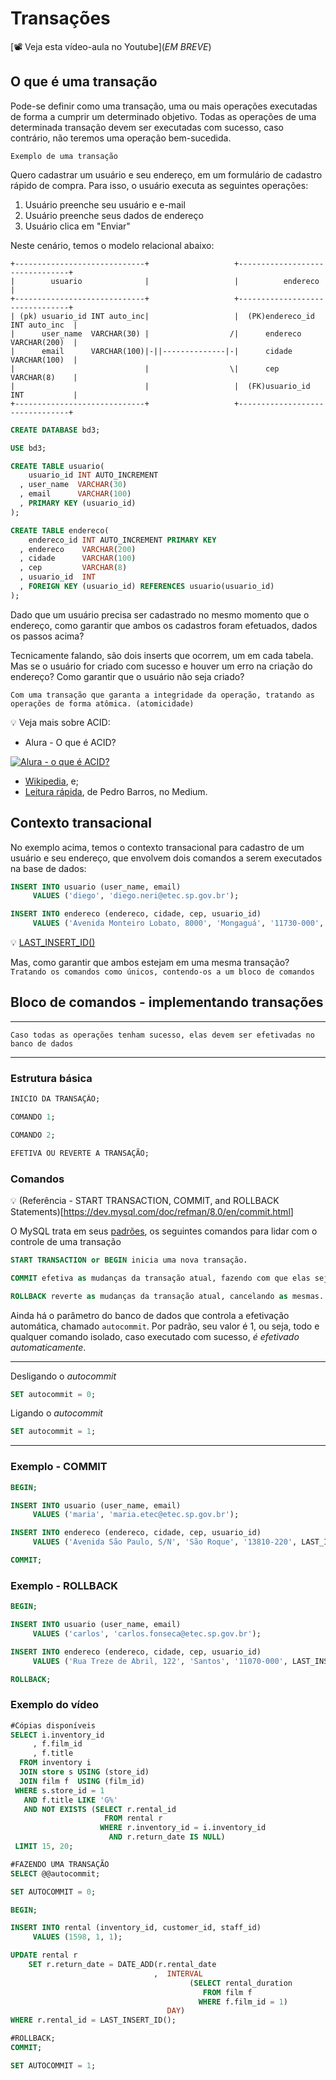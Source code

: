 # Transações

[📽 Veja esta vídeo-aula no Youtube](_EM BREVE_)

## O que é uma transação

Pode-se definir como uma transação, uma ou mais operações executadas de forma a cumprir um determinado objetivo.
Todas as operações de uma determinada transação devem ser executadas com sucesso, caso contrário, não teremos uma operação bem-sucedida.

`Exemplo de uma transação`

Quero cadastrar um usuário e seu endereço, em um formulário de cadastro rápido de compra. Para isso, o usuário executa as seguintes operações:

1. Usuário preenche seu usuário e e-mail
2. Usuário preenche seus dados de endereço
3. Usuário clica em "Enviar"

Neste cenário, temos o modelo relacional abaixo:

```text
+-----------------------------+                   +--------------------------------+
|        usuario              |                   |          endereco              |
+-----------------------------+                   +--------------------------------+
| (pk) usuario_id INT auto_inc|                   |  (PK)endereco_id INT auto_inc  |
|      user_name  VARCHAR(30) |                  /|      endereco    VARCHAR(200)  |
|      email      VARCHAR(100)|-||--------------|-|      cidade      VARCHAR(100)  |
|                             |                  \|      cep         VARCHAR(8)    |
|                             |                   |  (FK)usuario_id  INT           |
+-----------------------------+                   +--------------------------------+
```

```sql
CREATE DATABASE bd3;

USE bd3;

CREATE TABLE usuario(
    usuario_id INT AUTO_INCREMENT 
  , user_name  VARCHAR(30)
  , email      VARCHAR(100)
  , PRIMARY KEY (usuario_id) 
);

CREATE TABLE endereco(
    endereco_id INT AUTO_INCREMENT PRIMARY KEY
  , endereco    VARCHAR(200)
  , cidade      VARCHAR(100)
  , cep         VARCHAR(8)
  , usuario_id  INT 
  , FOREIGN KEY (usuario_id) REFERENCES usuario(usuario_id)
);
```

Dado que um usuário precisa ser cadastrado no mesmo momento que o endereço, como garantir que ambos os cadastros foram efetuados, dados os passos acima?

Tecnicamente falando, são dois inserts que ocorrem, um em cada tabela.
Mas se o usuário for criado com sucesso e houver um erro na criação do endereço? Como garantir que o usuário não seja criado?

```text
Com uma transação que garanta a integridade da operação, tratando as operações de forma atômica. (atomicidade)
```

💡 Veja mais sobre ACID:

* Alura - O que é ACID?

[![Alura - o que é ACID?](https://img.youtube.com/vi/NtOBPtlnK8w/0.jpg)](https://www.youtube.com/watch?v=NtOBPtlnK8w)

* [Wikipedia](https://pt.wikipedia.org/wiki/ACID), e;
* [Leitura rápida](https://medium.com/opensanca/o-que-%C3%A9-acid-59b11a81e2c6), de Pedro Barros, no Medium.

## Contexto transacional

No exemplo acima, temos o contexto transacional para cadastro de um usuário e seu endereço, que envolvem dois comandos a serem executados na base de dados:

```sql
INSERT INTO usuario (user_name, email)
     VALUES ('diego', 'diego.neri@etec.sp.gov.br');

INSERT INTO endereco (endereco, cidade, cep, usuario_id)
     VALUES ('Avenida Monteiro Lobato, 8000', 'Mongaguá', '11730-000', LAST_INSERT_ID());
```

💡 [LAST_INSERT_ID()](<https://dev.mysql.com/doc/refman/8.0/en/information-functions.html#function_last-insert-id>)

Mas, como garantir que ambos estejam em uma mesma transação?
`Tratando os comandos como únicos, contendo-os a um bloco de comandos`

## Bloco de comandos - implementando transações

---

```Se alguma operação dentro de uma transação falhar, TODA a transação falhará e deve ser revertida no banco de dados. 
Caso todas as operações tenham sucesso, elas devem ser efetivadas no banco de dados
```

---

### Estrutura básica

```sql
INICIO DA TRANSAÇÃO;

COMANDO 1;

COMANDO 2;

EFETIVA OU REVERTE A TRANSAÇÃO;
```

### Comandos

💡 (Referência - START TRANSACTION, COMMIT, and ROLLBACK Statements)[<https://dev.mysql.com/doc/refman/8.0/en/commit.html>]

O MySQL trata em seus [padrões](<https://dev.mysql.com/doc/refman/8.0/en/compatibility.html>), os seguintes comandos para lidar com o controle de uma transação

```sql
START TRANSACTION or BEGIN inicia uma nova transação.

COMMIT efetiva as mudanças da transação atual, fazendo com que elas sejam permanentes na base de dados.

ROLLBACK reverte as mudanças da transação atual, cancelando as mesmas.

```

Ainda há o parâmetro do banco de dados que controla a efetivação automática, chamado `autocommit`.
Por padrão, seu valor é 1, ou seja, todo e qualquer comando isolado, caso executado com sucesso, *é efetivado automaticamente*.

---
Desligando o _autocommit_

```sql
SET autocommit = 0;
```

Ligando o _autocommit_

```sql
SET autocommit = 1;
```

---

### Exemplo - COMMIT

```sql
BEGIN;

INSERT INTO usuario (user_name, email)
     VALUES ('maria', 'maria.etec@etec.sp.gov.br');

INSERT INTO endereco (endereco, cidade, cep, usuario_id)
     VALUES ('Avenida São Paulo, S/N', 'São Roque', '13810-220', LAST_INSERT_ID());

COMMIT;
```

### Exemplo - ROLLBACK

```sql
BEGIN;

INSERT INTO usuario (user_name, email)
     VALUES ('carlos', 'carlos.fonseca@etec.sp.gov.br');

INSERT INTO endereco (endereco, cidade, cep, usuario_id)
     VALUES ('Rua Treze de Abril, 122', 'Santos', '11070-000', LAST_INSERT_ID());

ROLLBACK;
```

### Exemplo do vídeo

```sql
#Cópias disponíveis
SELECT i.inventory_id
     , f.film_id
     , f.title
  FROM inventory i
  JOIN store s USING (store_id)
  JOIN film f  USING (film_id)
 WHERE s.store_id = 1
   AND f.title LIKE 'G%'
   AND NOT EXISTS (SELECT r.rental_id 
                     FROM rental r
                    WHERE r.inventory_id = i.inventory_id
                      AND r.return_date IS NULL)
 LIMIT 15, 20;

#FAZENDO UMA TRANSAÇÃO
SELECT @@autocommit;

SET AUTOCOMMIT = 0;

BEGIN;

INSERT INTO rental (inventory_id, customer_id, staff_id)
     VALUES (1598, 1, 1);

UPDATE rental r 
    SET r.return_date = DATE_ADD(r.rental_date
                                ,  INTERVAL
                                        (SELECT rental_duration
                                           FROM film f
                                          WHERE f.film_id = 1)
                                   DAY)
WHERE r.rental_id = LAST_INSERT_ID();

#ROLLBACK;
COMMIT;

SET AUTOCOMMIT = 1;
```

